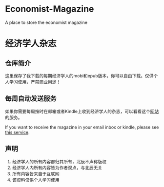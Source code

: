# Economist-Magazine
A place to store the economist magazine

# 经济学人杂志

## 仓库简介
这里保存了我下载的每期经济学人的mobi和epub版本，你可以自由下载。仅供个人学习使用，严禁商业用途！

## 每周自动发送服务
如果你需要每周按时在邮箱或者Kindle上收到经济学人的杂志，可以看看这个[网站](https://zhoubeichen.com/%e7%bb%8f%e6%b5%8e%e5%ad%a6%e4%ba%ba%e4%b8%8b%e8%bd%bd-download-the-economist/18/08/2019/)的服务。

If you want to receive the magazine in your email inbox or kindle, please see [this service](https://zhoubeichen.com/%e7%bb%8f%e6%b5%8e%e5%ad%a6%e4%ba%ba%e4%b8%8b%e8%bd%bd-download-the-economist/18/08/2019/).

## 声明
1. 经济学人的所有内容都归其所有，北辰不声称版权
2. 经济学人内所有内容皆为作者观点，与北辰无关
3. 所有内容皆来自于互联网
4. 该资料仅供个人学习使用
